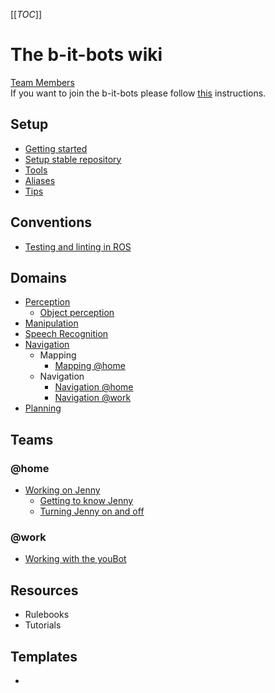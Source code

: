 [[_TOC_]]

# The b-it-bots wiki

[Team Members](members)  
If you want to join the b-it-bots please follow [this](joining) instructions.

## Setup
- [Getting started](setup/getting-started)
- [Setup stable repository](setup/setup-stable)
- [Tools](setup/tools)
- [Aliases](setup/aliases)
- [Tips](setup/tips)

## Conventions
- [Testing and linting in ROS](conventions/testing)

## Domains
- [Perception](/domains/perception/perception)
  - [Object perception](/domains/perception/object-perception)
- [Manipulation](/domains/manipulation/manipulation)
- [Speech Recognition](/domains/speech/speech)
- [Navigation](/domains/navigation/navigation)
  - Mapping
    - [Mapping @home](/domains/navigation/mapping-athome)
  - Navigation
    - [Navigation @home](/domains/navigation/navigation-athome)
    - [Navigation @work](/domains/navigation/navigation-atwork)
- [Planning](domains/planning/planning)

## Teams
### @home
* [Working on Jenny](/athome/jenny/working-on-jenny)
  * [Getting to know Jenny](/athome/jenny/getting-to-know-jenny)
  * [Turning Jenny on and off](/athome/jenny/turning-jenny-on-and-off)

### @work
* [Working with the youBot]()

## Resources
* Rulebooks
* Tutorials

## Templates
*
